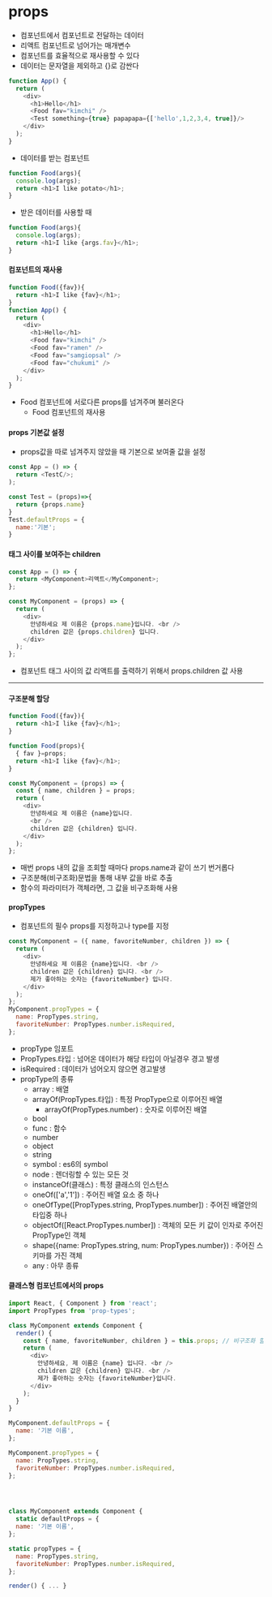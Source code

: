 # props
- 컴포넌트에서 컴포넌트로 전달하는 데이터
- 리액트 컴포넌트로 넘어가는 매개변수
- 컴포넌트를 효율적으로 재사용할 수 있다
- 데이터는 문자열을 제외하고 {}로 감싼다   

```javascript
function App() {
  return (
    <div>
      <h1>Hello</h1>
      <Food fav="kimchi" />
      <Test something={true} papapapa={['hello',1,2,3,4, true]}/>
    </div>
  );
}
```

- 데이터를 받는 컴포넌트   

```javascript
function Food(args){
  console.log(args);
  return <h1>I like potato</h1>;
}
```

- 받은 데이터를 사용할 때   

```javascript
function Food(args){
  console.log(args);
  return <h1>I like {args.fav}</h1>;
}
```   

#### 컴포넌트의 재사용   
```javascript
function Food({fav}){
  return <h1>I like {fav}</h1>;
}
function App() {
  return (
    <div>
      <h1>Hello</h1>
      <Food fav="kimchi" />
      <Food fav="ramen" />
      <Food fav="samgiopsal" />
      <Food fav="chukumi" />
    </div>
  );
}
```
- Food 컴포넌트에 서로다른 props를 넘겨주며 불러온다
  - Food 컴포넌트의 재사용   

#### props 기본값 설정
- props값을 따로 넘겨주지 않았을 때 기본으로 보여줄 값을 설정   

```javascript
const App = () => {
  return <TestC/>;
);

const Test = (props)=>{
  return {props.name}
}
Test.defaultProps = {
  name:'기본';
}
```

#### 태그 사이를 보여주는 children   
```javascript
const App = () => {
  return <MyComponent>리액트</MyComponent>;
};
```
```javascript
const MyComponent = (props) => {
  return (
    <div>
      안녕하세요 제 이름은 {props.name}입니다. <br />
      children 값은 {props.children} 입니다.
    </div>
  );
};
```
- 컴포넌트 태그 사이의 값 리액트를 출력하기 위해서 props.children 값 사용   

***

#### 구조분해 할당
```javascript
function Food({fav}){ 
  return <h1>I like {fav}</h1>; 
}

function Food(props){
  { fav }=props;
  return <h1>I like {fav}</h1>; 
}

const MyComponent = (props) => {
  const { name, children } = props;
  return (
    <div>
      안녕하세요 제 이름은 {name}입니다.
      <br />
      children 값은 {children} 입니다.
    </div>
  );
};

```
- 매번 props 내의 값을 조회할 때마다 props.name과 같이 쓰기 번거롭다
- 구조분해(비구조화)문법을 통해 내부 값을 바로 추출
- 함수의 파라미터가 객체라면, 그 값을 비구조화해 사용   

#### propTypes   
- 컴포넌트의 필수 props를 지정하고나 type를 지정   

```javascript
const MyComponent = ({ name, favoriteNumber, children }) => {
  return (
    <div>
      안녕하세요 제 이름은 {name}입니다. <br />
      children 값은 {children} 입니다. <br />
      제가 좋아하는 숫자는 {favoriteNumber} 입니다.
    </div>
  );
};
MyComponent.propTypes = {
  name: PropTypes.string,
  favoriteNumber: PropTypes.number.isRequired,
};
```
- propType 임포트
- PropTypes.타입 : 넘어온 데이터가 해당 타입이 아닐경우 경고 발생
- isRequired : 데이터가 넘어오지 않으면 경고발생
- propType의 종류
  - array : 배열
  - arrayOf(PropTypes.타입) : 특정 PropType으로 이루어진 배열
    - arrayOf(PropTypes.number) : 숫자로 이루어진 배열
  - bool
  - func : 함수
  - number
  - object
  - string
  - symbol : es6의 symbol
  - node : 렌더링할 수 있는 모든 것
  - instanceOf(클래스) : 특정 클래스의 인스턴스
  - oneOf(\['a','1']) : 주어진 배열 요소 중 하나
  - oneOfType(\[PropTypes.string, PropTypes.number]) : 주어진 배열안의 타입중 하나
  - objectOf(\[React.PropTypes.number]) : 객체의 모든 키 값이 인자로 주어진 PropType인 객체
  - shape({name: PropTypes.string, num: PropTypes.number}) : 주어진 스키마를 가진 객체
  - any : 아무 종류   

#### 클래스형 컴포넌트에서의 props   
```javascript
import React, { Component } from 'react';
import PropTypes from 'prop-types';

class MyComponent extends Component {
  render() {
    const { name, favoriteNumber, children } = this.props; // 비구조화 할당
    return (
      <div>
        안녕하세요, 제 이름은 {name} 입니다. <br />
        children 값은 {children} 입니다. <br />
        제가 좋아하는 숫자는 {favoriteNumber}입니다.
      </div>
    );
  }
}

MyComponent.defaultProps = {
  name: '기본 이름',
};

MyComponent.propTypes = {
  name: PropTypes.string,
  favoriteNumber: PropTypes.number.isRequired,
};




class MyComponent extends Component {
  static defaultProps = {
  name: '기본 이름',
};

static propTypes = {
  name: PropTypes.string,
  favoriteNumber: PropTypes.number.isRequired,
};

render() { ... }
```
